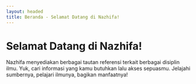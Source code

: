 ```yaml
---
layout: headed
title: Beranda - Selamat Datang di Nazhifa!
---
```


<div class="container">
<div class="row">
<div class="col-sm-1"></div>
<div class="col-12 col-sm-10 px-sm-5">
<h1>Selamat Datang di Nazhifa!</h1>
<p>Nazhifa menyediakan berbagai tautan referensi terkait berbagai disiplin <!--a href="#" data-toggle="tooltip" data-placement="top" title="kenapa kalo gambar gak bisa?">Hover over me</a--> ilmu. Yuk, cari informasi yang kamu butuhkan lalu akses sepuasmu. Jelajahi sumbernya, pelajari ilmunya, bagikan manfaatnya!</p>

 <!-- p><a class="a_demo_one" href="#">Click me!</a></p>
 <p><a class="a_demo_four" href="#">Categories</a></p -->
 



</div>
</div>
</div>
